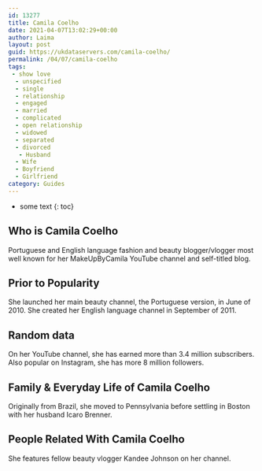 ```yaml
---
id: 13277
title: Camila Coelho
date: 2021-04-07T13:02:29+00:00
author: Laima
layout: post
guid: https://ukdataservers.com/camila-coelho/
permalink: /04/07/camila-coelho
tags:
 - show love
  - unspecified
  - single
  - relationship
  - engaged
  - married
  - complicated
  - open relationship
  - widowed
  - separated
  - divorced
   - Husband
  - Wife
  - Boyfriend
  - Girlfriend
category: Guides
---
```


* some text
{: toc}


## Who is Camila Coelho
                  
                  
                  
Portuguese and English language fashion and beauty blogger/vlogger most well known for her MakeUpByCamila YouTube channel and self-titled blog.
                  
              
            
              
            
                
                
                
## Prior to Popularity
                  
                  
                  
She launched her main beauty channel, the Portuguese version, in June of 2010. She created her English language channel in September of 2011.
                  
              
            
              
            
                
                
                
## Random data
                  
                  
                  
On her YouTube channel, she has earned more than 3.4 million subscribers. Also popular on Instagram, she has more 8 million followers.
                  
              
            
              
            
                
                
                
## Family & Everyday Life of Camila Coelho
                  
                  
                  
Originally from Brazil, she moved to Pennsylvania before settling in Boston with her husband Icaro Brenner.
                  
              
            
              
            
                
                
                
## People Related With Camila Coelho
                  
                  
                  
She features fellow beauty vlogger Kandee Johnson on her channel.
                  
              
            
              
            
                
              
            
              
              
            
            
              
            
          
          
          